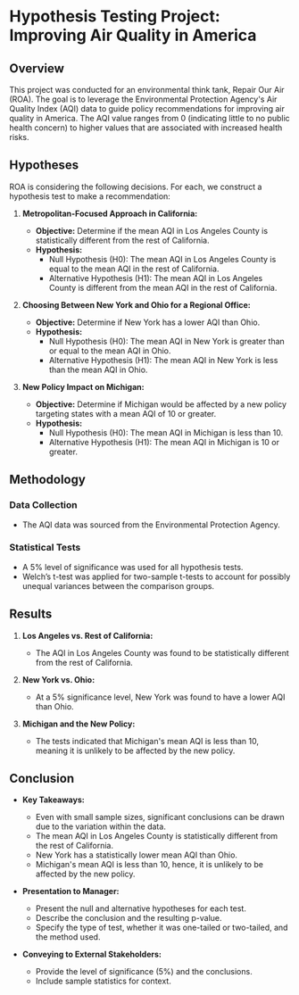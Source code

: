 # Hypothesis Testing Project: Improving Air Quality in America

## Overview

This project was conducted for an environmental think tank, Repair Our Air (ROA). The goal is to leverage the Environmental Protection Agency's Air Quality Index (AQI) data to guide policy recommendations for improving air quality in America. The AQI value ranges from 0 (indicating little to no public health concern) to higher values that are associated with increased health risks.

## Hypotheses

ROA is considering the following decisions. For each, we construct a hypothesis test to make a recommendation:

1. **Metropolitan-Focused Approach in California:**
    - **Objective:** Determine if the mean AQI in Los Angeles County is statistically different from the rest of California.
    - **Hypothesis:**
        - Null Hypothesis (H0): The mean AQI in Los Angeles County is equal to the mean AQI in the rest of California.
        - Alternative Hypothesis (H1): The mean AQI in Los Angeles County is different from the mean AQI in the rest of California.
        
2. **Choosing Between New York and Ohio for a Regional Office:**
    - **Objective:** Determine if New York has a lower AQI than Ohio.
    - **Hypothesis:**
        - Null Hypothesis (H0): The mean AQI in New York is greater than or equal to the mean AQI in Ohio.
        - Alternative Hypothesis (H1): The mean AQI in New York is less than the mean AQI in Ohio.
        
3. **New Policy Impact on Michigan:**
    - **Objective:** Determine if Michigan would be affected by a new policy targeting states with a mean AQI of 10 or greater.
    - **Hypothesis:**
        - Null Hypothesis (H0): The mean AQI in Michigan is less than 10.
        - Alternative Hypothesis (H1): The mean AQI in Michigan is 10 or greater.

## Methodology

### Data Collection
- The AQI data was sourced from the Environmental Protection Agency.

### Statistical Tests
- A 5% level of significance was used for all hypothesis tests.
- Welch’s t-test was applied for two-sample t-tests to account for possibly unequal variances between the comparison groups.

## Results

1. **Los Angeles vs. Rest of California:**
    - The AQI in Los Angeles County was found to be statistically different from the rest of California.

2. **New York vs. Ohio:**
    - At a 5% significance level, New York was found to have a lower AQI than Ohio.

3. **Michigan and the New Policy:**
    - The tests indicated that Michigan's mean AQI is less than 10, meaning it is unlikely to be affected by the new policy.

## Conclusion

- **Key Takeaways:**
    - Even with small sample sizes, significant conclusions can be drawn due to the variation within the data.
    - The mean AQI in Los Angeles County is statistically different from the rest of California.
    - New York has a statistically lower mean AQI than Ohio.
    - Michigan's mean AQI is less than 10, hence, it is unlikely to be affected by the new policy.

- **Presentation to Manager:**
    - Present the null and alternative hypotheses for each test.
    - Describe the conclusion and the resulting p-value.
    - Specify the type of test, whether it was one-tailed or two-tailed, and the method used.

- **Conveying to External Stakeholders:**
    - Provide the level of significance (5%) and the conclusions.
    - Include sample statistics for context.

